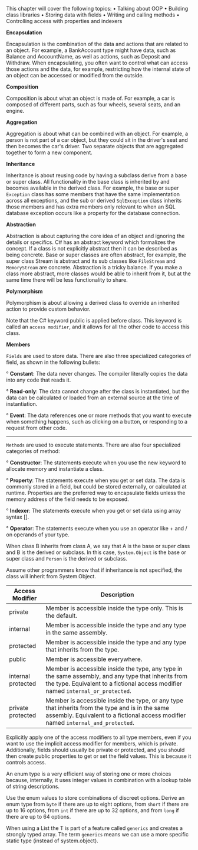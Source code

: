This chapter will cover the following topics:
• Talking about OOP
• Building class libraries
• Storing data with fields
• Writing and calling methods
• Controlling access with properties and indexers

**Encapsulation**

Encapsulation is the combination of the data and actions that are related to an object. For example, a BankAccount type might have data, such as Balance and AccountName, as well as actions, such as Deposit and Withdraw. When encapsulating, you often want to control what can access those actions and the data, for example, restricting how the internal state of an object can be accessed or modified from the outside.

**Composition**

Composition is about what an object is made of. For example, a car is composed of different parts, such as four wheels, several seats, and an engine.

**Aggregation**

Aggregation is about what can be combined with an object. For example, a person is not part of a car object, but they could sit in the driver's seat and then becomes the car's driver. Two separate objects that are aggregated together to form a new component.

**Inheritance**

Inheritance is about reusing code by having a subclass derive from a base or super class. All functionality in the base class is inherited by and becomes available in the derived class. For example, the base or super `Exception` class has some members that have the same implementation across all exceptions, and the sub or derived `SqlException` class inherits those members and has extra members only relevant to when an SQL database exception occurs like a property for the database connection.

**Abstraction**

Abstraction is about capturing the core idea of an object and ignoring the details or specifics. C# has an abstract keyword which formalizes the concept. If a class is not explicitly abstract then it can be described as being concrete. Base or super classes are often abstract, for example, the super class Stream is abstract and its sub classes like `FileStream` and `MemoryStream` are concrete. Abstraction is a tricky balance. If you make a class more abstract, more classes would be able to inherit from it, but at the same time there will be less functionality to share.

**Polymorphism**

Polymorphism is about allowing a derived class to override an inherited action to provide custom behavior.

Note that the C# keyword public is applied before class. This keyword is called an `access modifier`, and it allows for all the other code to access this class. 

**Members**

`Fields` are used to store data. There are also three specialized categories
of field, as shown in the following bullets:

° **Constant**: The data never changes. The compiler literally copies the data into any code that reads it.

° **Read-only**: The data cannot change after the class is instantiated, but the data can be calculated or loaded from an external source at the time of instantiation.

° **Event**: The data references one or more methods that you want to execute when something happens, such as clicking on a button, or responding to a request from other code.

<hr/>

`Methods` are used to execute statements. There are also four specialized categories of method:

° **Constructor**: The statements execute when you use the new keyword to allocate memory and instantiate a class.

° **Property**: The statements execute when you get or set data. The data is commonly stored in a field, but could be stored externally, or calculated at runtime. Properties are the preferred way to encapsulate fields unless the memory address of the field needs to be exposed.

° **Indexer**: The statements execute when you get or set data using array syntax [].

° **Operator**: The statements execute when you use an operator like + and / on operands of your type.

When class B inherits from class A, we say that A is the base or super class and B is the derived or subclass. In this case, `System.Object` is the base or super class and `Person` is the derived or subclass.

Assume other programmers know that if inheritance is not specified, the class will inherit from System.Object.

| Access Modifier    | Description                                                                                                                                                                                 |
| ------------------ | ------------------------------------------------------------------------------------------------------------------------------------------------------------------------------------------- |
| private            | Member is accessible inside the type only. This is the default.                                                                                                                             |
| internal           | Member is accessible inside the type and any type in the same assembly.                                                                                                                     |
| protected          | Member is accessible inside the type and any type that inherits from the type.                                                                                                              |
| public             | Member is accessible everywhere.                                                                                                                                                            |
| internal protected | Member is accessible inside the type, any type in the same assembly, and any type that inherits from the type. Equivalent to a fictional access modifier named `internal_or_protected`.     |
| private protected  | Member is accessible inside the type, or any type that inherits from        the type and is in the same assembly. Equivalent to a fictional access modifier named `internal_and_protected`. |

Explicitly apply one of the access modifiers to all type members, even if you want to use the implicit access modifier for members, which is private. Additionally, fields should usually be private or protected, and you should then create public properties to get or set the field values. This is because it controls access.

An enum type is a very efficient way of storing one or more choices because, internally, it uses integer values in combination with a lookup table of string descriptions.

Use the enum values to store combinations of discreet options. Derive an enum type from `byte` if there are up to eight options, from `short` if there are up to 16 options, from `int` if there are up to 32 options, and from `long` if there are up to 64 options.

When using a List<T> the T is part of a feature called `generics` and creates a strongly typed array. The term `generics` means we can use a more specific static type (instead of system.object).